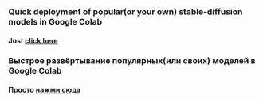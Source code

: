 ### Quick deployment of popular(or your own) stable-diffusion models in Google Colab
#### Just [click here](https://colab.research.google.com/github/Meldoner/stable-diffusion-webui-colab/blob/main/Stable-DiffusionENG.ipynb)

### Выстрое развёртывание популярных(или своих) моделей в Google Colab
#### Просто [нажми сюда](https://colab.research.google.com/github/Meldoner/stable-diffusion-webui-colab/blob/main/Stable-DiffusionRUS.ipynb)
